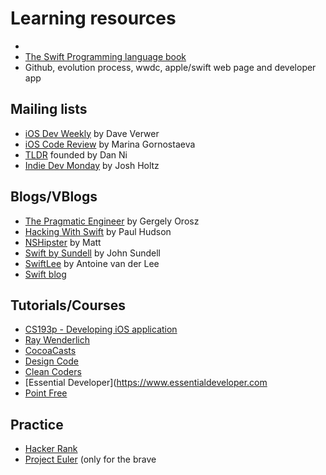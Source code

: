 # Learning resources
- 
- [The Swift Programming language book](https://docs.swift.org/swift-book/index.html)
- Github, evolution process, wwdc, apple/swift web page and developer app


## Mailing lists
* [iOS Dev Weekly](https://iosdevweekly.com) by Dave Verwer
* [iOS Code Review](https://newsletter.ioscodereview.com) by Marina Gornostaeva
* [TLDR](https://tldr.tech) founded by Dan Ni
* [Indie Dev Monday](https://indiedevmonday.com) by Josh Holtz

## Blogs/VBlogs
* [The Pragmatic Engineer](https://blog.pragmaticengineer.com/author/gergely/) by Gergely Orosz
* [Hacking With Swift](https://www.hackingwithswift.com/about) by Paul Hudson
* [NSHipster](https://nshipster.com) by Matt
* [Swift by Sundell](https://www.swiftbysundell.com) by John Sundell
* [SwiftLee](https://www.avanderlee.com) by Antoine van der Lee
* [Swift blog](https://www.swift.org/blog/)

## Tutorials/Courses
* [CS193p - Developing iOS application](https://cs193p.sites.stanford.edu)
* [Ray Wenderlich](https://www.raywenderlich.com)
* [CocoaCasts](https://cocoacasts.com) 
* [Design Code](https://designcode.io)
* [Clean Coders](https://cleancoders.com)
* [Essential Developer](https://www.essentialdeveloper.com
* [Point Free](https://www.pointfree.co)


## Practice
* [Hacker Rank](https://www.hackerrank.com)
* [Project Euler](https://projecteuler.net) (only for the brave
